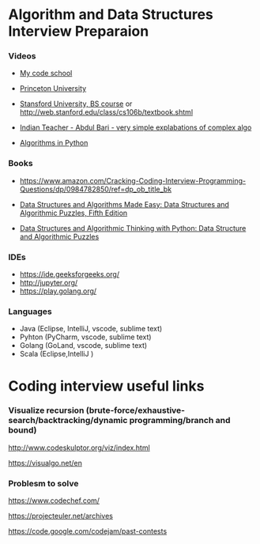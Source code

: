 # Algorithm and Data Structures Interview Preparaion  

### Videos 

- [My code school](https://www.youtube.com/user/mycodeschool)

- [Princeton University](https://www.youtube.com/watch?v=8mYfZeHtdNc&list=PLxc4gS-_A5VDXUIOPkJkwQKYiT2T1t0I8)

- [Stansford University, BS course](https://www.youtube.com/channel/UCAjNo4Z2ddlHZ4S3RMr0cHw) or http://web.stanford.edu/class/cs106b/textbook.shtml
 
- [Indian Teacher - Abdul Bari - very simple explabations of complex algo](https://www.youtube.com/watch?v=0IAPZzGSbME)
- [Algorithms in Python](http://interactivepython.org/runestone/static/pythonds/index.html)

### Books
- https://www.amazon.com/Cracking-Coding-Interview-Programming-Questions/dp/0984782850/ref=dp_ob_title_bk

- [Data Structures and Algorithms Made Easy: Data Structures and Algorithmic Puzzles, Fifth Edition](https://www.amazon.com/Data-Structures-Algorithms-Made-Easy-ebook/dp/B01N32J05C/ref=sr_1_3?s=books&ie=UTF8&qid=1539454740&sr=1-3&keywords=karumanchi)

- [Data Structures and Algorithmic Thinking with Python: Data Structure and Algorithmic Puzzles](https://www.amazon.com/Data-Structures-Algorithmic-Thinking-Python-ebook/dp/B01MT6RIC7/ref=sr_1_fkmr0_1?ie=UTF8&qid=1540119711&sr=8-1-fkmr0&keywords=algorithms+in+python+karumanchi)


### IDEs
- https://ide.geeksforgeeks.org/
- http://jupyter.org/
- https://play.golang.org/

### Languages
- Java (Eclipse, IntelliJ, vscode, sublime text)
- Pyhton (PyCharm, vscode, sublime text)
- Golang (GoLand, vscode, sublime text)
- Scala (Eclipse,IntelliJ )


# Coding interview useful links

### Visualize recursion (brute-force/exhaustive-search/backtracking/dynamic programming/branch and bound)
http://www.codeskulptor.org/viz/index.html

https://visualgo.net/en



### Problesm to solve 

https://www.codechef.com/

https://projecteuler.net/archives

https://code.google.com/codejam/past-contests
